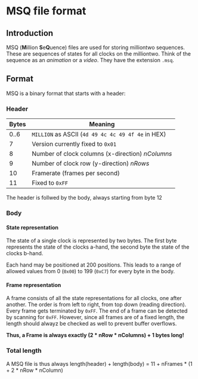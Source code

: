 # MSQ file format

## Introduction
MSQ (**M**illion **S**e**Q**uence) files are used for storing milliontwo sequences. These are sequences of states for all clocks on the milliontwo. Think of the sequence as an *animation* or a *video*. They have the extension `.msq`.

## Format
MSQ is a binary format that starts with a header:

### Header

Bytes		  | Meaning
------------|---------------------------------------------------
0..6		  | `MILLION` as ASCII (`4d 49 4c 4c 49 4f 4e` in HEX)
7			  | Version currently fixed to `0x01`
8			  | Number of clock columns (x-direction) *nColumns*
9			  | Number of clock row (y-direction) *nRows*
10			  | Framerate (frames per second)
11			  | Fixed to `0xFF`

The header is follwed by the body, always starting from byte 12

### Body

#### State representation
The state of a single clock is represented by two bytes. The first byte represents the state of the clocks a-hand, the second byte the state of the clocks b-hand.

Each hand may be positioned at 200 positions. This leads to a range of allowed values from 0 (`0x00`) to 199 (`0xC7`) for every byte in the body.

#### Frame representation
A frame consists of all the state representations for all clocks, one after another. The order is from left to right, from top down (reading direction).
Every frame gets terminated by `0xFF`. The end of a frame can be detected by scanning for `0xFF`. However, since all frames are of a fixed length, the length should alwayz be checked as well to prevent buffer overflows. 

**Thus, a Frame is always exactly (2 * nRow * nColumns) + 1 bytes long!**

### Total length
A MSQ file is thus always length(header) + length(body) = 11 + nFrames * (1 + 2 * nRow * nColumn)